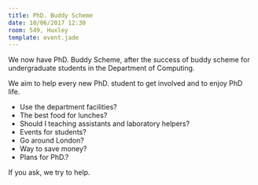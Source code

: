 ```yaml
---
title: PhD. Buddy Scheme
date: 10/06/2017 12:30
room: 549, Huxley
template: event.jade
---
```


We now have PhD. Buddy Scheme, after the success of buddy scheme for undergraduate students in the Department of Computing.

We aim to help every new PhD. student to get involved and to enjoy PhD life.

- Use the department facilities?
- The best food for lunches?
- Should I teaching assistants and laboratory helpers?
- Events for students?
- Go around London?
- Way to save money?
- Plans for PhD.?

If you ask, we try to help.
